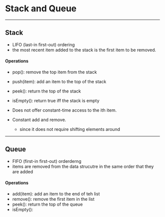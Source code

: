 # Stack and Queue
***

## Stack
- LIFO (last-in first-out) ordering
- the most recent item added to the stack is the first item to be removed.

#### Operations
- pop(): remove the top item from the stack
- push(item): add an item to the top of the stack
- peek(): return the top of the stack
- isEmpty(): return true iff the stack is empty

- Does not offer constant-time access to the ith item.
- Constant add and remove.
    - since it does not require shifting elements around
***

## Queue
- FIFO (first-in first-out) orderderng
- items are removed from the data strucutre in the same order that they are added

#### Operations
- add(item): add an item to the end of teh list
- remove(): remove the first item in the list
- peek(): return the top of the queue
- isEmpty(): 